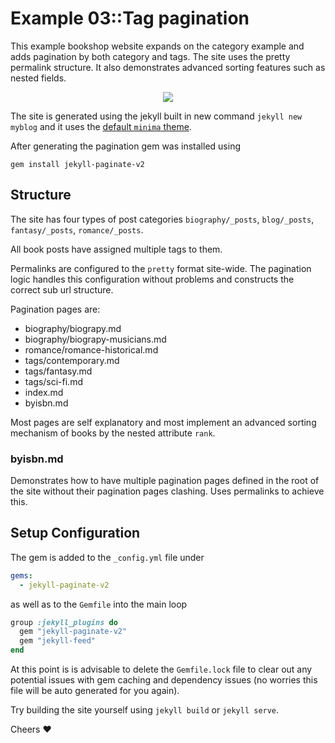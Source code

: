 # Example 03::Tag pagination

This example bookshop website expands on the category example and adds pagination by both category and tags. The site uses the pretty permalink structure. It also demonstrates advanced sorting features such as nested fields. 

<p align="center">
  <img src="https://raw.githubusercontent.com/sverrirs/jekyll-paginate-v2/master/examples/img/03-example-screenshot-main.png" />
</p>

The site is generated using the jekyll built in new command `jekyll new myblog` and it uses the [default `minima` theme](https://github.com/jekyll/minima).

After generating the pagination gem was installed using
```
gem install jekyll-paginate-v2
```

## Structure

The site has four types of post categories `biography/_posts`, `blog/_posts`, `fantasy/_posts`, `romance/_posts`. 

All book posts have assigned multiple tags to them.

Permalinks are configured to the `pretty` format site-wide. The pagination logic handles this configuration without problems and constructs the correct sub url structure.

Pagination pages are:

* biography/biograpy.md
* biography/biograpy-musicians.md
* romance/romance-historical.md
* tags/contemporary.md
* tags/fantasy.md
* tags/sci-fi.md
* index.md
* byisbn.md

Most pages are self explanatory and most implement an advanced sorting mechanism of books by the nested attribute `rank`.

### byisbn.md 
Demonstrates how to have multiple pagination pages defined in the root of the site without their pagination pages clashing. Uses permalinks to achieve this.

## Setup Configuration
The gem is added to the `_config.yml` file under
``` yml
gems:
  - jekyll-paginate-v2
```

as well as to the `Gemfile` into the main loop
``` ruby
group :jekyll_plugins do
  gem "jekyll-paginate-v2"
  gem "jekyll-feed"
end
```

At this point is is advisable to delete the `Gemfile.lock` file to clear out any potential issues with gem caching and dependency issues (no worries this file will be auto generated for you again).


Try building the site yourself using `jekyll build` or `jekyll serve`.

Cheers :heart:
